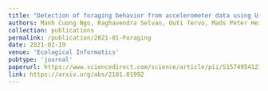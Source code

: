 ```yaml
---
title: "Detection of foraging behavior from accelerometer data using U-Net type convolutional networks"
authors: Manh Cuong Ngo, Raghavendra Selvan, Outi Tervo, Mads Peter Heide-Jørgensen, Susanne Ditlevsen
collection: publications
permalink: /publication/2021-01-Foraging
date: 2021-02-19
venue: 'Ecological Informatics'
pubtype: 'journal'
paperurl: https://www.sciencedirect.com/science/article/pii/S1574954121000662?dgcid=coauthor
link: https://arxiv.org/abs/2101.01992
---
```

